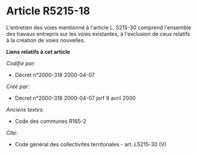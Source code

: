 # Article R5215-18

L'entretien des voies mentionné à l'article L. 5215-30 comprend l'ensemble des travaux entrepris sur les voies existantes, à
l'exclusion de ceux relatifs à la création de voies nouvelles.

**Liens relatifs à cet article**

_Codifié par_:

  - Décret n°2000-318 2000-04-07

_Créé par_:

  - Décret n°2000-318 2000-04-07 jorf 9 avril 2000

_Anciens textes_:

  - Code des communes R165-2

_Cite_:

  - Code général des collectivités territoriales - art. L5215-30 (V)
